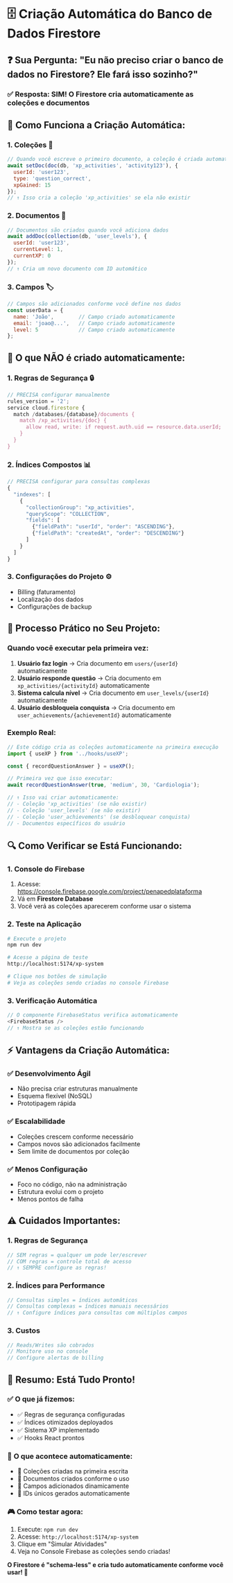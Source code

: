 # 🗄️ Criação Automática do Banco de Dados Firestore

## ❓ **Sua Pergunta: "Eu não preciso criar o banco de dados no Firestore? Ele fará isso sozinho?"**

### ✅ **Resposta: SIM! O Firestore cria automaticamente as coleções e documentos**

## 🔧 **Como Funciona a Criação Automática:**

### 1. **Coleções** 📁
```javascript
// Quando você escreve o primeiro documento, a coleção é criada automaticamente
await setDoc(doc(db, 'xp_activities', 'activity123'), {
  userId: 'user123',
  type: 'question_correct',
  xpGained: 15
});
// ↑ Isso cria a coleção 'xp_activities' se ela não existir
```

### 2. **Documentos** 📄
```javascript
// Documentos são criados quando você adiciona dados
await addDoc(collection(db, 'user_levels'), {
  userId: 'user123',
  currentLevel: 1,
  currentXP: 0
});
// ↑ Cria um novo documento com ID automático
```

### 3. **Campos** 🏷️
```javascript
// Campos são adicionados conforme você define nos dados
const userData = {
  name: 'João',        // Campo criado automaticamente
  email: 'joao@...',   // Campo criado automaticamente
  level: 5             // Campo criado automaticamente
};
```

## 🚫 **O que NÃO é criado automaticamente:**

### 1. **Regras de Segurança** 🔒
```javascript
// PRECISA configurar manualmente
rules_version = '2';
service cloud.firestore {
  match /databases/{database}/documents {
    match /xp_activities/{doc} {
      allow read, write: if request.auth.uid == resource.data.userId;
    }
  }
}
```

### 2. **Índices Compostos** 📊
```javascript
// PRECISA configurar para consultas complexas
{
  "indexes": [
    {
      "collectionGroup": "xp_activities",
      "queryScope": "COLLECTION",
      "fields": [
        {"fieldPath": "userId", "order": "ASCENDING"},
        {"fieldPath": "createdAt", "order": "DESCENDING"}
      ]
    }
  ]
}
```

### 3. **Configurações do Projeto** ⚙️
- Billing (faturamento)
- Localização dos dados
- Configurações de backup

## 🎯 **Processo Prático no Seu Projeto:**

### **Quando você executar pela primeira vez:**

1. **Usuário faz login** → Cria documento em `users/{userId}` automaticamente
2. **Usuário responde questão** → Cria documento em `xp_activities/{activityId}` automaticamente  
3. **Sistema calcula nível** → Cria documento em `user_levels/{userId}` automaticamente
4. **Usuário desbloqueia conquista** → Cria documento em `user_achievements/{achievementId}` automaticamente

### **Exemplo Real:**
```typescript
// Este código cria as coleções automaticamente na primeira execução
import { useXP } from '../hooks/useXP';

const { recordQuestionAnswer } = useXP();

// Primeira vez que isso executar:
await recordQuestionAnswer(true, 'medium', 30, 'Cardiologia');

// ↑ Isso vai criar automaticamente:
// - Coleção 'xp_activities' (se não existir)
// - Coleção 'user_levels' (se não existir)  
// - Coleção 'user_achievements' (se desbloquear conquista)
// - Documentos específicos do usuário
```

## 🔍 **Como Verificar se Está Funcionando:**

### 1. **Console do Firebase** 
1. Acesse: https://console.firebase.google.com/project/penapedplataforma
2. Vá em **Firestore Database**
3. Você verá as coleções aparecerem conforme usar o sistema

### 2. **Teste na Aplicação**
```bash
# Execute o projeto
npm run dev

# Acesse a página de teste
http://localhost:5174/xp-system

# Clique nos botões de simulação
# Veja as coleções sendo criadas no console Firebase
```

### 3. **Verificação Automática**
```typescript
// O componente FirebaseStatus verifica automaticamente
<FirebaseStatus />
// ↑ Mostra se as coleções estão funcionando
```

## ⚡ **Vantagens da Criação Automática:**

### ✅ **Desenvolvimento Ágil**
- Não precisa criar estruturas manualmente
- Esquema flexível (NoSQL)
- Prototipagem rápida

### ✅ **Escalabilidade**
- Coleções crescem conforme necessário
- Campos novos são adicionados facilmente
- Sem limite de documentos por coleção

### ✅ **Menos Configuração**
- Foco no código, não na administração
- Estrutura evolui com o projeto
- Menos pontos de falha

## ⚠️ **Cuidados Importantes:**

### 1. **Regras de Segurança**
```javascript
// SEM regras = qualquer um pode ler/escrever
// COM regras = controle total de acesso
// ↑ SEMPRE configure as regras!
```

### 2. **Índices para Performance**
```javascript
// Consultas simples = índices automáticos
// Consultas complexas = índices manuais necessários
// ↑ Configure índices para consultas com múltiplos campos
```

### 3. **Custos**
```javascript
// Reads/Writes são cobrados
// Monitore uso no console
// Configure alertas de billing
```

## 🎉 **Resumo: Está Tudo Pronto!**

### ✅ **O que já fizemos:**
- ✅ Regras de segurança configuradas
- ✅ Índices otimizados deployados  
- ✅ Sistema XP implementado
- ✅ Hooks React prontos

### 🚀 **O que acontece automaticamente:**
- 🔄 Coleções criadas na primeira escrita
- 🔄 Documentos criados conforme o uso
- 🔄 Campos adicionados dinamicamente
- 🔄 IDs únicos gerados automaticamente

### 🎮 **Como testar agora:**
1. Execute: `npm run dev`
2. Acesse: `http://localhost:5174/xp-system`  
3. Clique em "Simular Atividades"
4. Veja no Console Firebase as coleções sendo criadas!

**O Firestore é "schema-less" e cria tudo automaticamente conforme você usar! 🎯**